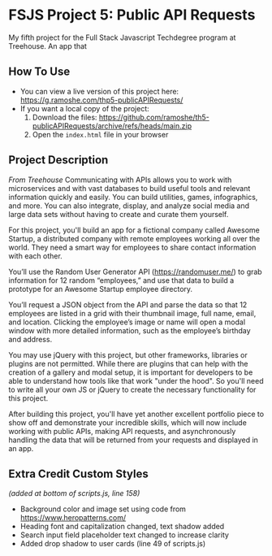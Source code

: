 # FSJS Project 5: Public API Requests
 My fifth project for the Full Stack Javascript Techdegree program at Treehouse. An app that 

## How To Use
 - You can view a live version of this project here: https://g.ramoshe.com/thp5-publicAPIRequests/
 - If you want a local copy of the project:
    1. Download the files: https://github.com/ramoshe/th5-publicAPIRequests/archive/refs/heads/main.zip
    2. Open the `index.html` file in your browser

## Project Description
*From Treehouse*
Communicating with APIs allows you to work with microservices and with vast databases to build useful tools and relevant information quickly and easily. You can build utilities, games, infographics, and more. You can also integrate, display, and analyze social media and large data sets without having to create and curate them yourself.

For this project, you'll build an app for a fictional company called Awesome Startup, a distributed company with remote employees working all over the world. They need a smart way for employees to share contact information with each other.

You’ll use the Random User Generator API (https://randomuser.me/) to grab information for 12 random “employees,” and use that data to build a prototype for an Awesome Startup employee directory.

You’ll request a JSON object from the API and parse the data so that 12 employees are listed in a grid with their thumbnail image, full name, email, and location. Clicking the employee’s image or name will open a modal window with more detailed information, such as the employee’s birthday and address.

You may use jQuery with this project, but other frameworks, libraries or plugins are not permitted. While there are plugins that can help with the creation of a gallery and modal setup, it is important for developers to be able to understand how tools like that work "under the hood". So you'll need to write all your own JS or jQuery to create the necessary functionality for this project.

After building this project, you'll have yet another excellent portfolio piece to show off and demonstrate your incredible skills, which will now include working with public APIs, making API requests, and asynchronously handling the data that will be returned from your requests and displayed in an app.

## Extra Credit Custom Styles
*(added at bottom of scripts.js, line 158)*
 - Background color and image set using code from https://www.heropatterns.com/
 - Heading font and capitalization changed, text shadow added
 - Search input field placeholder text changed to increase clarity
 - Added drop shadow to user cards (line 49 of scripts.js)

